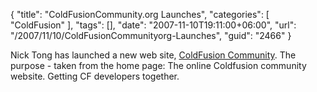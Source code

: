 {
	"title": "ColdFusionCommunity.org Launches",
	"categories": [
		"ColdFusion"
	],
	"tags": [],
	"date": "2007-11-10T19:11:00+06:00",
	"url": "/2007/11/10/ColdFusionCommunityorg-Launches",
	"guid": "2466"
}

Nick Tong has launched a new web site, <a href="http://www.coldfusioncommunity.org">ColdFusion Community</a>. The purpose - taken from the home page: The online Coldfusion community website. Getting CF developers together.
